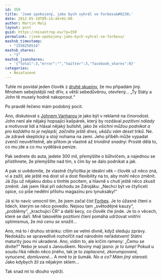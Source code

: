 ```yaml
---
id: 350
title: 'Jsem spokojený, jako bych vyhrál ve Forbesu&#8230;'
date: 2012-05-10T09:14:44+01:00
author: Martin Malý
layout: post
guid: https://misantrop.eu/?p=350
permalink: /jsem-spokojeny-jako-bych-vyhral-ve-forbesu/
mashsb_timestamp:
  - "1558258514"
mashsb_shares:
  - "3"
mashsb_jsonshares:
  - '{"total":3,"error":"","twitter":3,"facebook_shares":0}'
categories:
  - Nezařazené
---
```

Tuhle mi povídal jeden člověk z [druhé skupiny](https://misantrop.eu/az-budu/), že mu připadám jiný. Mnohem sebejistější než dřív, s větší sebedůvěrou, otevřený&#8230; &#8222;Ty Státy a John tě musely hodně nakopnout.&#8220;

<!--more-->

Po pravdě řečeno mám podobný pocit.

Ano, diskutovat s [Johnem Vanharou](https://www.podnikanivusa.com) je jako být v reklamě na činorodost. John není ale nějaký hopsající kašpárek, který by rozdával _pozitivní nálady_ a motivoval lidi a hlásal nějaký bullshit, jako že _všichni můžou podnikat a pro každého to je nejlepší, začněte ještě dnes, ukážu vám deset triků_. Ne. Je zdravě skeptický a stojí nohama na zemi. Jeho příběh může vypadat zvenčí neuvěřitelně, ale přitom je vlastně až _triviálně snadný_: Prostě dělá to, co mu jde a co mu vydělává peníze.

Pak sednete do auta, jedete 300 mil, přemýšlíte o bůhvíčem, a najednou se přistihnete, že přemýšlíte nad tím, s čím by se dalo podnikat a jak.

A pak si uvědomíte, že vlastně čtyřicítka je ideální věk &#8211; člověk už něco zná, ví a zažil, ale ještě má dost sil a dost flexibility na to, aby mohl něco změnit. Já žiju už nějakou dobu s tímhle pocitem, a hlavně s chutí ještě něco zkusit změnit. Jak jsem říkal při odchodu ze Zdrojáku: &#8222;Nechci být ve čtyřiceti opice, co píše nedělní přílohu magazínu pro lynuksáky!&#8220;

Já si to navíc umocnil tím, že jsem začal číst [Forbes](https://www.forbesmedia.cz/). Je to úžasné čtení o lidech, kterým se něco povedlo. Nejsou tam &#8222;světodějné kauzy&#8220;, &#8222;problémy&#8220;, &#8222;krachující ČR&#8220; a další kecy, co člověk čte jinde. Je to o věcech, které se daří. Mně takovéhle pozitivní čtení pomáhá udržovat vnitřní optimismus, že _má cenu se snažit_&#8230;

Ano, má to i druhou stránku: cítím se velmi divně, když sleduju zprávy. Nedokážu se spravedlivě rozhořčit nad národním neřádstvem! Státní maturity jsou mi ukradené. Ano, vidím to, ale krčím rameny: &#8222;Čemu se divíte?&#8220; Nebo je soud s Janouškem. Noviny mají jasno: _je to lump!_ Pokud u soudu říká někdo něco jiného, tak je to _zaplacené, zkorumpované, vynucené, domluvené_&#8230; A mně to je šumák. _No a co? Mám jiný starosti._ Jako kdybych žil za nějakým sklem&#8230;

Tak snad mi to dlouho vydrží.